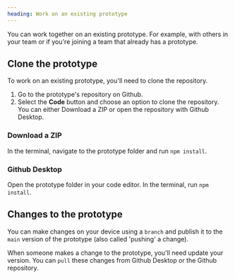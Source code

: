 ```yaml
---
heading: Work on an existing prototype
---
```


You can work together on an existing prototype. For example, with others in your team or if you're joining a team that already has a prototype.

## Clone the prototype

To work on an existing prototype, you'll need to clone the repository. 

1. Go to the prototype's repository on Github.
2. Select the **Code** button and choose an option to clone the repository. You can either Download a ZIP or open the repository with Github Desktop.

### Download a ZIP
In the terminal, navigate to the prototype folder and run `npm install`.

### Github Desktop
Open the prototype folder in your code editor. In the terminal, run `npm install`.

## Changes to the prototype

You can make changes on your device using a `branch` and publish it to the `main` version of the prototype (also called 'pushing' a change).

When someone makes a change to the prototype, you'll need update your version. You can `pull` these changes from Github Desktop or the Github repository.
